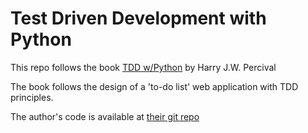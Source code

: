 # Test Driven Development with Python
This repo follows the book [TDD w/Python](https://www.obeythetestinggoat.com) by Harry J.W. Percival

The book follows the design of a 'to-do list' web application with TDD principles.

The author's code is available at [their git repo](https://github.com/hjwp/book-example)
